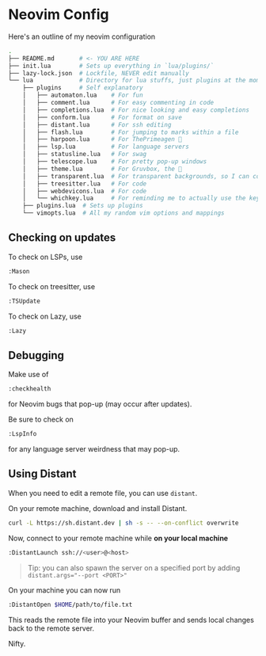 # Neovim Config

Here's an outline of my neovim configuration

```bash
.
├── README.md       # <- YOU ARE HERE
├── init.lua        # Sets up everything in `lua/plugins/`
├── lazy-lock.json  # Lockfile, NEVER edit manually
└── lua             # Directory for lua stuffs, just plugins at the moment
    ├── plugins     # Self explanatory
    │   ├── automaton.lua    # For fun
    │   ├── comment.lua      # For easy commenting in code
    │   ├── completions.lua  # For nice looking and easy completions
    │   ├── conform.lua      # For format on save
    │   ├── distant.lua      # For ssh editing
    │   ├── flash.lua        # For jumping to marks within a file
    │   ├── harpoon.lua      # For ThePrimeagen 🙏
    │   ├── lsp.lua          # For language servers
    │   ├── statusline.lua   # For swag
    │   ├── telescope.lua    # For pretty pop-up windows
    │   ├── theme.lua        # For Gruvbox, the 🐐
    │   ├── transparent.lua  # For transparent backgrounds, so I can copy code easier
    │   ├── treesitter.lua   # For code
    │   ├── webdevicons.lua  # For code
    │   └── whichkey.lua     # For reminding me to actually use the keybinds I wrote
    ├── plugins.lua  # Sets up plugins
    └── vimopts.lua  # All my random vim options and mappings
```

## Checking on updates

To check on LSPs, use 

```bash
:Mason
```

To check on treesitter, use

```bash
:TSUpdate
```

To check on Lazy, use

```bash
:Lazy
```

## Debugging

Make use of

```bash
:checkhealth
```

for Neovim bugs that pop-up (may occur after updates).

Be sure to check on

```bash
:LspInfo
```

for any language server weirdness that may pop-up.

## Using Distant

When you need to edit a remote file, you can use `distant`. 

On your remote machine, download and install Distant.

```bash
curl -L https://sh.distant.dev | sh -s -- --on-conflict overwrite
```

Now, connect to your remote machine while **on your local machine**

```bash
:DistantLaunch ssh://<user>@<host>
```

> Tip: you can also spawn the server on a specified port by adding `distant.args="--port <PORT>"`

On your machine you can now run

```bash
:DistantOpen $HOME/path/to/file.txt
```

This reads the remote file into your Neovim buffer and sends local changes back to the remote server.

Nifty.
